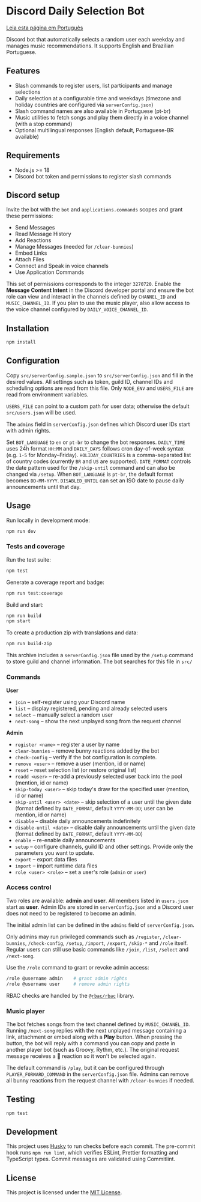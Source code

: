 # Discord Daily Selection Bot
[Leia esta página em Português](README.pt-br.md)

Discord bot that automatically selects a random user each weekday and manages music recommendations. It supports English and Brazilian Portuguese.

## Features

- Slash commands to register users, list participants and manage selections
- Daily selection at a configurable time and weekdays
  (timezone and holiday countries are configured via `serverConfig.json`)
- Slash command names are also available in Portuguese (pt-br)
- Music utilities to fetch songs and play them directly in a voice channel (with a stop command)
- Optional multilingual responses (English default, Portuguese-BR available)

## Requirements

- Node.js >= 18
- Discord bot token and permissions to register slash commands

## Discord setup

Invite the bot with the `bot` and `applications.commands` scopes and grant these
permissions:

- Send Messages
- Read Message History
- Add Reactions
- Manage Messages (needed for `/clear-bunnies`)
- Embed Links
- Attach Files
- Connect and Speak in voice channels
- Use Application Commands

This set of permissions corresponds to the integer `3270720`.
Enable the **Message Content Intent** in the Discord developer portal and ensure
the bot role can view and interact in the channels defined by
`CHANNEL_ID` and `MUSIC_CHANNEL_ID`. If you plan to use the music player,
also allow access to the voice channel configured by `DAILY_VOICE_CHANNEL_ID`.

## Installation

```bash
npm install
```

## Configuration

Copy `src/serverConfig.sample.json` to `src/serverConfig.json` and
fill in the desired values. All settings such as token, guild ID,
channel IDs and scheduling options are read from this file. Only
`NODE_ENV` and `USERS_FILE` are read from environment variables.

`USERS_FILE` can point to a custom path for user data; otherwise the
default `src/users.json` will be used.

The `admins` field in `serverConfig.json` defines which Discord user IDs
start with admin rights.


Set `BOT_LANGUAGE` to `en` or `pt-br` to change the bot responses.
`DAILY_TIME` uses 24h format `HH:MM` and `DAILY_DAYS` follows cron day-of-week
syntax (e.g. `1-5` for Monday–Friday). `HOLIDAY_COUNTRIES` is a comma-separated
list of country codes (currently `BR` and `US` are supported).
`DATE_FORMAT` controls the date pattern used for the `/skip-until` command and
can also be changed via `/setup`. When `BOT_LANGUAGE` is `pt-br`, the default
format becomes `DD-MM-YYYY`.
`DISABLED_UNTIL` can set an ISO date to pause daily announcements until that day.

## Usage

Run locally in development mode:

```bash
npm run dev
```

### Tests and coverage

Run the test suite:

```bash
npm test
```

Generate a coverage report and badge:

```bash
npm run test:coverage
```

Build and start:

```bash
npm run build
npm start
```

To create a production zip with translations and data:

```bash
npm run build-zip
```

This archive includes a `serverConfig.json` file used by the `/setup` command to
store guild and channel information. The bot searches for this file in `src/`

### Commands

**User**

- `join` – self-register using your Discord name
- `list` – display registered, pending and already selected users
- `select` – manually select a random user
- `next-song` – show the next unplayed song from the request channel

**Admin**

- `register <name>` – register a user by name
- `clear-bunnies` – remove bunny reactions added by the bot
- `check-config` – verify if the bot configuration is complete.
- `remove <user>` – remove a user (mention, id or name)
- `reset` – reset selection list (or restore original list)
- `readd <user>` – re-add a previously selected user back into the pool (mention, id or name)
- `skip-today <user>` – skip today's draw for the specified user (mention, id or name)
- `skip-until <user> <date>` – skip selection of a user until the given date (format defined by `DATE_FORMAT`, default `YYYY-MM-DD`; user can be mention, id or name)
- `disable` – disable daily announcements indefinitely
- `disable-until <date>` – disable daily announcements until the given date (format defined by `DATE_FORMAT`, default `YYYY-MM-DD`)
- `enable` – re-enable daily announcements
- `setup` – configure channels, guild ID and other settings. Provide only the parameters you want to update.
- `export` – export data files
- `import` – import runtime data files
- `role <user> <role>` – set a user's role (`admin` or `user`)

### Access control

Two roles are available: **admin** and **user**. All members listed in
`users.json` start as **user**. Admin IDs are stored in `serverConfig.json` and a
Discord user does not need to be registered to become an admin.

The initial admin list can be defined in the `admins` field of `serverConfig.json`.

Only admins may run privileged commands such as `/register`, `/clear-bunnies`,
`/check-config`, `/setup`, `/import`, `/export`, `/skip-*` and `/role` itself.
Regular users can still use basic commands like `/join`, `/list`, `/select`
and `/next-song`.

Use the `/role` command to grant or revoke admin access:

```bash
/role @username admin    # grant admin rights
/role @username user     # remove admin rights
```

RBAC checks are handled by the [`@rbac/rbac`](https://www.npmjs.com/package/@rbac/rbac)
library.

### Music player

The bot fetches songs from the text channel defined by `MUSIC_CHANNEL_ID`.
Running `/next-song` replies with the next unplayed message containing a link,
attachment or embed along with a **Play** button. When pressing the button,
the bot will reply with a command you can copy and paste in another player bot
(such as Groovy, Rythm, etc.). The original request message receives a 🐰 reaction
so it won't be selected again.

The default command is `/play`, but it can be configured through `PLAYER_FORWARD_COMMAND`
in the `serverConfig.json` file. Admins can remove all bunny reactions from the
request channel with `/clear-bunnies` if needed.

## Testing

```bash
npm test
```

## Development

This project uses [Husky](https://typicode.github.io/husky) to run checks before
each commit. The pre-commit hook runs `npm run lint`, which verifies ESLint,
Prettier formatting and TypeScript types. Commit messages are validated using
Commitlint.

## License

This project is licensed under the [MIT License](LICENSE).
